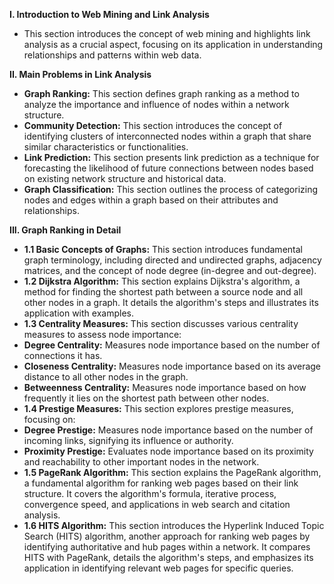 **I. Introduction to Web Mining and Link Analysis**

- This section introduces the concept of web mining and highlights link analysis as a crucial aspect, focusing on its application in understanding relationships and patterns within web data.

**II. Main Problems in Link Analysis**

- **Graph Ranking:** This section defines graph ranking as a method to analyze the importance and influence of nodes within a network structure.
- **Community Detection:** This section introduces the concept of identifying clusters of interconnected nodes within a graph that share similar characteristics or functionalities.
- **Link Prediction:** This section presents link prediction as a technique for forecasting the likelihood of future connections between nodes based on existing network structure and historical data.
- **Graph Classification:** This section outlines the process of categorizing nodes and edges within a graph based on their attributes and relationships.

**III. Graph Ranking in Detail**

- **1.1 Basic Concepts of Graphs:** This section introduces fundamental graph terminology, including directed and undirected graphs, adjacency matrices, and the concept of node degree (in-degree and out-degree).
- **1.2 Dijkstra Algorithm:** This section explains Dijkstra's algorithm, a method for finding the shortest path between a source node and all other nodes in a graph. It details the algorithm's steps and illustrates its application with examples.
- **1.3 Centrality Measures:** This section discusses various centrality measures to assess node importance:
- **Degree Centrality:** Measures node importance based on the number of connections it has.
- **Closeness Centrality:** Measures node importance based on its average distance to all other nodes in the graph.
- **Betweenness Centrality:** Measures node importance based on how frequently it lies on the shortest path between other nodes.
- **1.4 Prestige Measures:** This section explores prestige measures, focusing on:
- **Degree Prestige:** Measures node importance based on the number of incoming links, signifying its influence or authority.
- **Proximity Prestige:** Evaluates node importance based on its proximity and reachability to other important nodes in the network.
- **1.5 PageRank Algorithm:** This section explains the PageRank algorithm, a fundamental algorithm for ranking web pages based on their link structure. It covers the algorithm's formula, iterative process, convergence speed, and applications in web search and citation analysis.
- **1.6 HITS Algorithm:** This section introduces the Hyperlink Induced Topic Search (HITS) algorithm, another approach for ranking web pages by identifying authoritative and hub pages within a network. It compares HITS with PageRank, details the algorithm's steps, and emphasizes its application in identifying relevant web pages for specific queries.